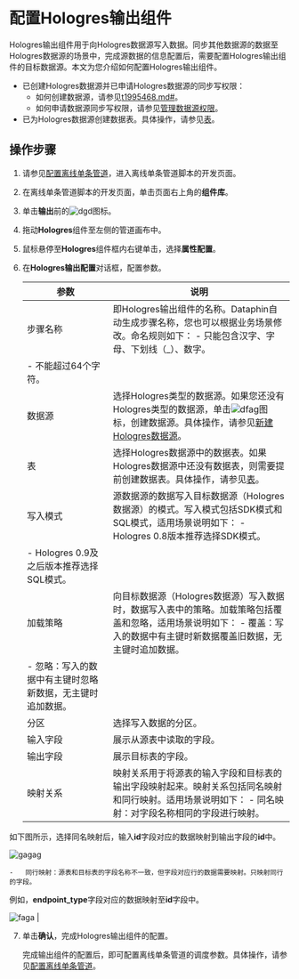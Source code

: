 # 配置Hologres输出组件

Hologres输出组件用于向Hologres数据源写入数据。同步其他数据源的数据至Hologres数据源的场景中，完成源数据的信息配置后，需要配置Hologres输出组件的目标数据源。本文为您介绍如何配置Hologres输出组件。

-   已创建Hologres数据源并已申请Hologres数据源的同步写权限：
    -   如何创建数据源，请参见[t1995468.md\#]()。
    -   如何申请数据源同步写权限，请参见[管理数据源权限]()。
-   已为Hologres数据源创建数据表。具体操作，请参见[表](/cn.zh-CN/连接开发工具/HoloWeb/连接管理/表.md)。

## 操作步骤

1.  请参见[配置离线单条管道](/cn.zh-CN/数据引入/数据集成/离线单条管道/配置离线单条管道.md)，进入离线单条管道脚本的开发页面。

2.  在离线单条管道脚本的开发页面，单击页面右上角的**组件库**。

3.  单击**输出**前的![dgd](https://help-static-aliyun-doc.aliyuncs.com/assets/img/zh-CN/3593819951/p80354.png)图标。

4.  拖动**Hologres**组件至左侧的管道画布中。

5.  鼠标悬停至**Hologres**组件框内右键单击，选择**属性配置**。

6.  在**Hologres输出配置**对话框，配置参数。

    |参数|说明|
    |--|--|
    |步骤名称|即Hologres输出组件的名称。Dataphin自动生成步骤名称，您也可以根据业务场景修改。命名规则如下：    -   只能包含汉字、字母、下划线（\_）、数字。
    -   不能超过64个字符。 |
    |数据源|选择Hologres类型的数据源。如果您还没有Hologres类型的数据源，单击![dfag](https://help-static-aliyun-doc.aliyuncs.com/assets/img/zh-CN/2193819951/p80969.png)图标，创建数据源。具体操作，请参见[新建Hologres数据源]()。 |
    |表|选择Hologres数据源中的数据表。如果Hologres数据源中还没有数据表，则需要提前创建数据表。具体操作，请参见[表](/cn.zh-CN/连接开发工具/HoloWeb/连接管理/表.md)。 |
    |写入模式|源数据源的数据写入目标数据源（Hologres数据源）的模式。写入模式包括SDK模式和SQL模式，适用场景说明如下：    -   Hologres 0.8版本推荐选择SDK模式。
    -   Hologres 0.9及之后版本推荐选择SQL模式。 |
    |加载策略|向目标数据源（Hologres数据源）写入数据时，数据写入表中的策略。加载策略包括覆盖和忽略，适用场景说明如下：    -   覆盖：写入的数据中有主键时新数据覆盖旧数据，无主键时追加数据。
    -   忽略：写入的数据中有主键时忽略新数据，无主键时追加数据。 |
    |分区|选择写入数据的分区。|
    |输入字段|展示从源表中读取的字段。|
    |输出字段|展示目标表的字段。|
    |映射关系|映射关系用于将源表的输入字段和目标表的输出字段映射起来。映射关系包括同名映射和同行映射。适用场景说明如下：    -   同名映射：对字段名称相同的字段进行映射。

如下图所示，选择同名映射后，输入**id**字段对应的数据映射到输出字段的**id**中。

![gagag](https://help-static-aliyun-doc.aliyuncs.com/assets/img/zh-CN/7079022261/p278674.png)

    -   同行映射：源表和目标表的字段名称不一致，但字段对应行的数据需要映射。只映射同行的字段。

例如，**endpoint\_type**字段对应的数据映射至**id**字段中。

![faga](https://help-static-aliyun-doc.aliyuncs.com/assets/img/zh-CN/7079022261/p278672.png) |

7.  单击**确认**，完成Hologres输出组件的配置。

    完成输出组件的配置后，即可配置离线单条管道的调度参数。具体操作，请参见[配置离线单条管道]()。


